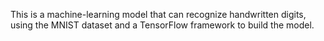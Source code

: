 This is a machine-learning model that can recognize handwritten digits, using the MNIST dataset and a TensorFlow framework to build the model.
